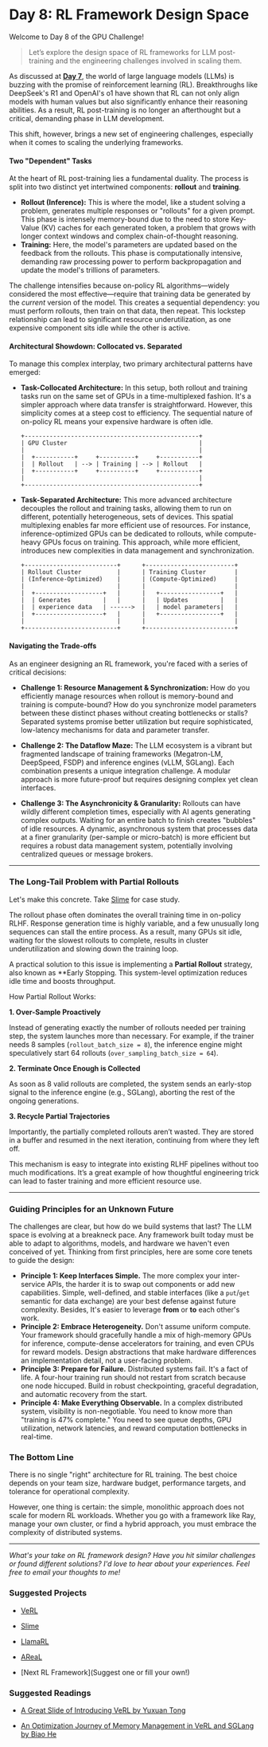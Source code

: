 # Day 8: RL Framework Design Space

Welcome to Day 8 of the GPU Challenge!

> Let’s explore the design space of RL frameworks for LLM post-training and the engineering challenges involved in scaling them.

As discussed at [**Day 7**](./day-7.md), the world of large language models (LLMs) is buzzing with the promise of reinforcement learning (RL). Breakthroughs like DeepSeek's R1 and OpenAI's o1 have shown that RL can not only align models with human values but also significantly enhance their reasoning abilities. As a result, RL post-training is no longer an afterthought but a critical, demanding phase in LLM development.

This shift, however, brings a new set of engineering challenges, especially when it comes to scaling the underlying frameworks.

#### Two "Dependent" Tasks

At the heart of RL post-training lies a fundamental duality. The process is split into two distinct yet intertwined components: **rollout** and **training**.

*   **Rollout (Inference):** This is where the model, like a student solving a problem, generates multiple responses or "rollouts" for a given prompt. This phase is intensely memory-bound due to the need to store Key-Value (KV) caches for each generated token, a problem that grows with longer context windows and complex chain-of-thought reasoning.
*   **Training:** Here, the model's parameters are updated based on the feedback from the rollouts. This phase is computationally intensive, demanding raw processing power to perform backpropagation and update the model's trillions of parameters.

The challenge intensifies because on-policy RL algorithms—widely considered the most effective—require that training data be generated by the *current* version of the model. This creates a sequential dependency: you must perform rollouts, then train on that data, then repeat. This lockstep relationship can lead to significant resource underutilization, as one expensive component sits idle while the other is active.

#### Architectural Showdown: Collocated vs. Separated

To manage this complex interplay, two primary architectural patterns have emerged:

*   **Task-Collocated Architecture:** In this setup, both rollout and training tasks run on the same set of GPUs in a time-multiplexed fashion. It's a simpler approach where data transfer is straightforward. However, this simplicity comes at a steep cost to efficiency. The sequential nature of on-policy RL means your expensive hardware is often idle.

    ```
    +-------------------------------------------------+
    | GPU Cluster                                     |
    |                                                 |
    |  +-----------+     +----------+     +-----------+
    |  | Rollout   | --> | Training | --> | Rollout   |
    |  +-----------+     +----------+     +-----------+
    |                                                 |
    +-------------------------------------------------+
    ```

*   **Task-Separated Architecture:** This more advanced architecture decouples the rollout and training tasks, allowing them to run on different, potentially heterogeneous, sets of devices. This spatial multiplexing enables far more efficient use of resources. For instance, inference-optimized GPUs can be dedicated to rollouts, while compute-heavy GPUs focus on training. This approach, while more efficient, introduces new complexities in data management and synchronization.

    ```
    +--------------------------+      +-------------------------+
    | Rollout Cluster          |      | Training Cluster        |
    | (Inference-Optimized)    |      | (Compute-Optimized)     |
    |                          |      |                         |
    |  +-------------------+   |      |   +-----------------+   |
    |  | Generates         |   |      |   | Updates         |   |
    |  | experience data   | ------>  |   | model parameters|   |
    |  +-------------------+   |      |   +-----------------+   |
    |                          |      |                         |
    +--------------------------+      +-------------------------+
    ```

#### Navigating the Trade-offs

As an engineer designing an RL framework, you're faced with a series of critical decisions:

*   **Challenge 1: Resource Management & Synchronization:** How do you efficiently manage resources when rollout is memory-bound and training is compute-bound? How do you synchronize model parameters between these distinct phases without creating bottlenecks or stalls? Separated systems promise better utilization but require sophisticated, low-latency mechanisms for data and parameter transfer.

*   **Challenge 2: The Dataflow Maze:** The LLM ecosystem is a vibrant but fragmented landscape of training frameworks (Megatron-LM, DeepSpeed, FSDP) and inference engines (vLLM, SGLang). Each combination presents a unique integration challenge. A modular approach is more future-proof but requires designing complex yet clean interfaces.

*   **Challenge 3: The Asynchronicity & Granularity:** Rollouts can have wildly different completion times, especially with AI agents generating complex outputs. Waiting for an entire batch to finish creates "bubbles" of idle resources. A dynamic, asynchronous system that processes data at a finer granularity (per-sample or micro-batch) is more efficient but requires a robust data management system, potentially involving centralized queues or message brokers.

---

### The Long-Tail Problem with Partial Rollouts

Let's make this concrete. Take [Slime](https://github.com/THUDM/slime/) for case study.

The rollout phase often dominates the overall training time in on-policy RLHF. Response generation time is highly variable, and a few unusually long sequences can stall the entire process. As a result, many GPUs sit idle, waiting for the slowest rollouts to complete, results in cluster underutilization and slowing down the training loop.

A practical solution to this issue is implementing a **Partial Rollout** strategy, also known as **Early Stopping. This system-level optimization reduces idle time and boosts throughput.

How Partial Rollout Works:

**1. Over-Sample Proactively**

Instead of generating exactly the number of rollouts needed per training step, the system launches more than necessary. For example, if the trainer needs 8 samples (`rollout_batch_size = 8`), the inference engine might speculatively start 64 rollouts (`over_sampling_batch_size = 64`).

**2. Terminate Once Enough is Collected**

As soon as 8 valid rollouts are completed, the system sends an early-stop signal to the inference engine (e.g., SGLang), aborting the rest of the ongoing generations.

**3. Recycle Partial Trajectories**

Importantly, the partially completed rollouts aren’t wasted. They are stored in a buffer and resumed in the next iteration, continuing from where they left off.

This mechanism is easy to integrate into existing RLHF pipelines without too much modifications. It’s a great example of how thoughtful engineering trick can lead to faster training and more efficient resource use.

---

### Guiding Principles for an Unknown Future

The challenges are clear, but how do we build systems that last? The LLM space is evolving at a breakneck pace. Any framework built today must be able to adapt to algorithms, models, and hardware we haven't even conceived of yet. Thinking from first principles, here are some core tenets to guide the design:

*   **Principle 1: Keep Interfaces Simple.** The more complex your inter-service APIs, the harder it is to swap out components or add new capabilities. Simple, well-defined, and stable interfaces (like a `put`/`get` semantic for data exchange) are your best defense against future complexity. Besides, It's easier to leverage **from** or **to** each other's work.
*   **Principle 2: Embrace Heterogeneity.** Don't assume uniform compute. Your framework should gracefully handle a mix of high-memory GPUs for inference, compute-dense accelerators for training, and even CPUs for reward models. Design abstractions that make hardware differences an implementation detail, not a user-facing problem.
*   **Principle 3: Prepare for Failure.** Distributed systems fail. It's a fact of life. A four-hour training run should not restart from scratch because one node hiccuped. Build in robust checkpointing, graceful degradation, and automatic recovery from the start.
*   **Principle 4: Make Everything Observable.** In a complex distributed system, visibility is non-negotiable. You need to know more than "training is 47% complete." You need to see queue depths, GPU utilization, network latencies, and reward computation bottlenecks in real-time.


### The Bottom Line

There is no single "right" architecture for RL training. The best choice depends on your team size, hardware budget, performance targets, and tolerance for operational complexity.

However, one thing is certain: the simple, monolithic approach does not scale for modern RL workloads. Whether you go with a framework like Ray, manage your own cluster, or find a hybrid approach, you must embrace the complexity of distributed systems.

***

*What's your take on RL framework design? Have you hit similar challenges or found different solutions? I'd love to hear about your experiences. Feel free to email your thoughts to me!*


### Suggested Projects

* [VeRL](https://github.com/volcengine/verl)

* [Slime](https://github.com/THUDM/slime)

* [LlamaRL](https://arxiv.org/pdf/2505.24034)

* [AReaL](https://github.com/inclusionAI/AReaL)

* [Next RL Framework](Suggest one or fill your own!)


### Suggested Readings

* [A Great Slide of Introducing VeRL by Yuxuan Tong](https://tongyx361.github.io/blogs/posts/verl-intro/)

* [An Optimization Journey of Memory Management in VeRL and SGLang by Biao He](https://hebiao064.github.io/rl-memory-management)